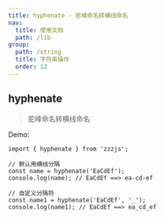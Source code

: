 ```yaml
---
title: hyphenate - 驼峰命名转横线命名
nav:
  title: 使用文档
  path: /lib
group:
  path: /string
  title: 字符串操作
  order: 12
---
```


## hyphenate

> 驼峰命名转横线命名

Demo:

```tsx | pure
import { hyphenate } from 'zzzjs';

// 默认用横线分隔
const name = hyphenate('EaCdEf');
console.log(name); // EaCdEf ==> ea-cd-ef

// 自定义分隔符
const name1 = hyphenate('EaCdEf', '_');
console.log(name1); // EaCdEf ==> ea_cd_ef
```
